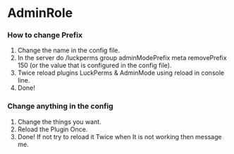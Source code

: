 # AdminRole
 
### How to change Prefix
1. Change the name in the config file.
2. In the server do /luckperms group adminModePrefix meta removePrefix 150 (or the value that is configured in the config file).
3. Twice reload plugins LuckPerms & AdminMode using reload in console line.
4. Done!

### Change anything in the config
1. Change the things you want.
2. Reload the Plugin Once.
3. Done! If not try to reload it Twice when It is not working then message me.
